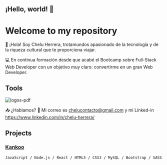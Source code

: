 ## ¡Hello, world! 👋

# Welcome to my repository

🚀 ¡Hola! Soy Chelu Herrera, trotamundos apasionado de la tecnología y de la riqueza cultural que te proporciona viajar.

💻 En continua formación desde que acabé el Bootcamp sobre Full-Stack Web Developer con un objetivo muy claro: convertirme en un gran Web Developer.

## Tools
![logos-pdf](https://github.com/chelu07/chelu07/assets/147407076/2eff73cc-1f5d-4016-9e12-96518f645645)

📥 ¿Hablamos? 📧 Mi correo es chelucontacto@gmail.com y mi Linked-in https://www.linkedin.com/in/chelu-herrera/

## Projects
### [**Kankoo**](https://github.com/chelu07/KankooApp)
`JavaScript / Node.js / React / HTML5 / CSS3 / MySQL / Bootstrap / SASS`







<!--
**chelu07/chelu07** is a ✨ _special_ ✨ repository because its `README.md` (this file) appears on your GitHub profile.

Here are some ideas to get you started:

- 🔭 I’m currently working on ...
- 🌱 I’m currently learning ...
- 👯 I’m looking to collaborate on ...
- 🤔 I’m looking for help with ...
- 💬 Ask me about ...
- 📫 How to reach me: ...
- 😄 Pronouns: ...
- ⚡ Fun fact: ...
-->
